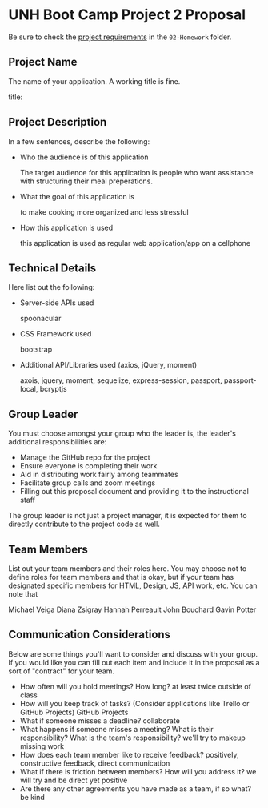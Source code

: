 # UNH Boot Camp Project 2 Proposal

Be sure to check the [project requirements](02-Homework/README.md) in the `02-Homework` folder.

## Project Name
The name of your application. A working title is fine.

title:

## Project Description
In a few sentences, describe the following:
- Who the audience is of this application

    The target audience for this application is people who want assistance
with structuring their meal preperations.

- What the goal of this application is

    to make cooking more organized and less stressful

- How this application is used

    this application is used as regular web application/app on a cellphone

## Technical Details
Here list out the following:
- Server-side APIs used

    spoonacular

- CSS Framework used

    bootstrap

- Additional API/Libraries used (axios, jQuery, moment)

    axois, jquery, moment, sequelize, express-session, passport, passport-local, bcryptjs

## Group Leader
You must choose amongst your group who the leader is, the leader's additional responsibilities are:
- Manage the GitHub repo for the project
- Ensure everyone is completing their work
- Aid in distributing work fairly among teammates
- Facilitate group calls and zoom meetings
- Filling out this proposal document and providing it to the instructional staff

The group leader is not just a project manager, it is expected for them to directly contribute to the project code as well.

## Team Members
List out your team members and their roles here. You may choose not to define roles for team members
and that is okay, but if your team has designated specific members for HTML, Design, JS, API work, etc. You can note that 

Michael Veiga
Diana Zsigray
Hannah Perreault
John Bouchard
Gavin Potter

## Communication Considerations
Below are some things you'll want to consider and discuss with your group. If you would like 
you can fill out each item and include it in the proposal as a sort of "contract" for your team.
- How often will you hold meetings? How long?
  at least twice outside of class
- How will you keep track of tasks? (Consider applications like Trello or GitHub Projects) 
  GitHub Projects
- What if someone misses a deadline?
  collaborate 
- What happens if someone misses a meeting? What is their responsibility? What is the team's responsibility?
  we'll try to makeup missing work
- How does each team member like to receive feedback?
  positively, constructive feedback, direct communication
- What if there is friction between members? How will you address it?
  we will try and be direct yet positive 
- Are there any other agreements you have made as a team, if so what?
  be kind
